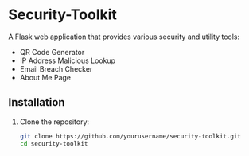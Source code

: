 # Security-Toolkit

A Flask web application that provides various security and utility tools:

- QR Code Generator
- IP Address Malicious Lookup
- Email Breach Checker
- About Me Page

## Installation

1. Clone the repository:
   ```bash
   git clone https://github.com/yourusername/security-toolkit.git
   cd security-toolkit
